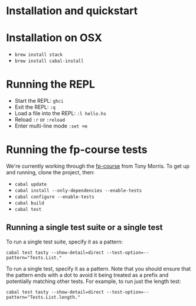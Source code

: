 # Installation and quickstart

# Installation on OSX

- `brew install stack`
- `brew install cabal-install`

# Running the REPL

- Start the REPL: `ghci`
- Exit the REPL: `:q`
- Load a file into the REPL: `:l hello.hs`
- Reload `:r` or `:reload`
- Enter multi-line mode `:set +m`

# Running the fp-course tests

We're currently working through the [fp-course](https://github.com/data61/fp-course) from Tony Morris. To get up and
running, clone the project, then:

- `cabal update`
- `cabal install --only-dependencies --enable-tests`
- `cabal configure --enable-tests`
- `cabal build`
- `cabal test`

## Running a single test suite or a single test

To run a single test suite, specify it as a pattern:

```cabal test tasty --show-detail=direct --test-option=--pattern="Tests.List."```

To run a single test, specify it as a pattern. Note that you should ensure that the pattern ends with a dot to avoid it being treated as a prefix and potentially matching other tests. For example, to run just the length test:

```cabal test tasty --show-detail=direct --test-option=--pattern="Tests.List.length."```
